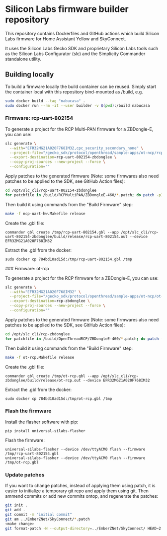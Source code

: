 # Silicon Labs firmware builder repository

This repository contains Dockerfiles and GitHub actions which build Silicon Labs
firmware for Home Assistant Yellow and SkyConnect.

It uses the Silicon Labs Gecko SDK and proprietary Silicon Labs tools such as
the Silicon Labs Configurator (slc) and the Simplicity Commander standalone
utility.

## Building locally

To build a firmware locally the build container can be reused. Simply start the
container local with this repository bind-mounted as /build, e.g.

```sh
sudo docker build --tag "nabucasa" .
sudo docker run --rm -it --user builder -v $(pwd):/build nabucasa
```

### Firmware: rcp-uart-802154

To generate a project for the RCP Multi-PAN firmware for a ZBDongle-E, you can use:

```sh
slc generate \
  --with="EFR32MG21A020F768IM32,cpc_security_secondary_none" \
  --project-file="/gecko_sdk/protocol/openthread/sample-apps/ot-ncp/rcp-uart-802154.slcp" \
  --export-destination=rcp-uart-802154-zbdonglee \
  --copy-proj-sources --new-project --force \
  --configuration=""
```

Apply patches to the generated firmware (Note: some firmwares also need patches
to be applied to the SDK, see GitHub Action files):

```sh
cd /opt/slc_cli/rcp-uart-802154-zbdonglee
for patchfile in /build/RCPMultiPAN/ZBDongleE-460/*.patch; do patch -p1 < $patchfile; done
```

Then build it using commands from the "Build Firmware" step:

```sh
make -f ncp-uart-hw.Makefile release
```

Create the .gbl file:

```
commander gbl create /tmp/rcp-uart-802154.gbl --app /opt/slc_cli/rcp-uart-802154-zbdonglee/build/release/rcp-uart-802154.out --device EFR32MG21A020F768IM32
```

Extract the .gbl from the docker:

```
sudo docker cp 784bd10ad15d:/tmp/rcp-uart-802154.gbl /tmp
```

### Firmware: ot-rcp

To generate a project for the RCP firmware for a ZBDongle-E, you can use:

```sh
slc generate \
  --with="EFR32MG21A020F768IM32" \
  --project-file="/gecko_sdk/protocol/openthread/sample-apps/ot-ncp/ot-rcp.slcp" \
  --export-destination=rcp-zbdonglee \
  --copy-proj-sources --new-project --force \
  --configuration=""
```

Apply patches to the generated firmware (Note: some firmwares also need patches
to be applied to the SDK, see GitHub Action files):

```sh
cd /opt/slc_cli/rcp-zbdonglee
for patchfile in /build/OpenThreadRCP/ZBDongleE-460/*.patch; do patch -p1 < $patchfile; done
```

Then build it using commands from the "Build Firmware" step:

```sh
make -f ot-rcp.Makefile release
```

Create the .gbl file:

```
commander gbl create /tmp/ot-rcp.gbl --app /opt/slc_cli/rcp-zbdonglee/build/release/ot-rcp.out --device EFR32MG21A020F768IM32
```

Extract the .gbl from the docker:

```
sudo docker cp 784bd10ad15d:/tmp/ot-rcp.gbl /tmp
```

### Flash the firmware

Install the flasher software with pip:

```
pip install universal-silabs-flasher
```

Flash the firmware:

```
universal-silabs-flasher --device /dev/ttyACM0 flash --firmware /tmp/rcp-uart-802154.gbl
universal-silabs-flasher --device /dev/ttyACM0 flash --firmware /tmp/ot-rcp.gbl
```

### Update patches

If you want to change patches, instead of applying them using patch, it is
easier to initialize a temporary git repo and apply them using git. Then ammend
commits or add new commits ontop, and regenerate the patches:

```sh
git init .
git add .
git commit -m "initial commit"
git am ../EmberZNet/SkyConnect/*.patch 
<make change>
git format-patch -N --output-directory=../EmberZNet/SkyConnect/ HEAD~2
```

